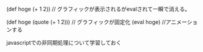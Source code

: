 (def hoge (+ 1 2)) // グラフィックが表示されるがevalされて一瞬で消える。

(def hoge (quote (+ 1 2))) // グラフィックが固定化
(eval hoge) //アニメーションする

javascriptでの非同期処理について学習しておく
